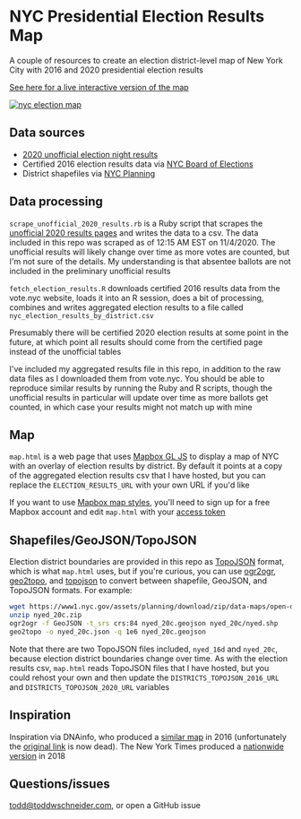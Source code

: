 # NYC Presidential Election Results Map

A couple of resources to create an election district-level map of New York City with 2016 and 2020 presidential election results

[See here for a live interactive version of the map](https://toddwschneider.com/maps/nyc-presidential-election-results/)

[![nyc election map](https://toddwschneiderdotcom.twscontent.com/nyc-presidential-election-results/img/nyc_election_results_2020.png)](https://toddwschneider.com/maps/nyc-presidential-election-results/)

## Data sources

- [2020 unofficial election night results](https://web.enrboenyc.us/CD23464ADI0.html)
- Certified 2016 election results data via [NYC Board of Elections](https://vote.nyc/page/election-results-summary)
- District shapefiles via [NYC Planning](https://www1.nyc.gov/site/planning/data-maps/open-data/districts-download-metadata.page)

## Data processing

`scrape_unofficial_2020_results.rb` is a Ruby script that scrapes the [unofficial 2020 results pages](https://web.enrboenyc.us/CD23464ADI0.html) and writes the data to a csv. The data included in this repo was scraped as of 12:15 AM EST on 11/4/2020. The unofficial results will likely change over time as more votes are counted, but I'm not sure of the details. My understanding is that absentee ballots are not included in the preliminary unofficial results

`fetch_election_results.R` downloads certified 2016 results data from the vote.nyc website, loads it into an R session, does a bit of processing, combines and writes aggregated election results to a file called `nyc_election_results_by_district.csv`

Presumably there will be certified 2020 election results at some point in the future, at which point all results should come from the certified page instead of the unofficial tables

I've included my aggregated results file in this repo, in addition to the raw data files as I downloaded them from vote.nyc. You should be able to reproduce similar results by running the Ruby and R scripts, though the unofficial results in particular will update over time as more ballots get counted, in which case your results might not match up with mine

## Map

`map.html` is a web page that uses [Mapbox GL JS](https://docs.mapbox.com/mapbox-gl-js/api/) to display a map of NYC with an overlay of election results by district. By default it points at a copy of the aggregated election results csv that I have hosted, but you can replace the `ELECTION_RESULTS_URL` with your own URL if you'd like

If you want to use [Mapbox map styles](https://www.mapbox.com/maps), you'll need to sign up for a free Mapbox account and edit `map.html` with your [access token](https://docs.mapbox.com/help/how-mapbox-works/access-tokens/)

## Shapefiles/GeoJSON/TopoJSON

Election district boundaries are provided in this repo as [TopoJSON](https://github.com/topojson/topojson/wiki) format, which is what `map.html` uses, but if you're curious, you can use [ogr2ogr](https://gdal.org/programs/ogr2ogr.html), [geo2topo](https://github.com/topojson/topojson-server/blob/master/README.md#geo2topo), and [topojson](https://github.com/topojson/topojson) to convert between shapefile, GeoJSON, and TopoJSON formats. For example:

```sh
wget https://www1.nyc.gov/assets/planning/download/zip/data-maps/open-data/nyed_20c.zip
unzip nyed_20c.zip
ogr2ogr -f GeoJSON -t_srs crs:84 nyed_20c.geojson nyed_20c/nyed.shp
geo2topo -o nyed_20c.json -q 1e6 nyed_20c.geojson
```

Note that there are two TopoJSON files included, `nyed_16d` and `nyed_20c`, because election district boundaries change over time. As with the election results csv, `map.html` reads TopoJSON files that I have hosted, but you could rehost your own and then update the `DISTRICTS_TOPOJSON_2016_URL` and `DISTRICTS_TOPOJSON_2020_URL` variables

## Inspiration

Inspiration via DNAinfo, who produced a [similar map](https://dna.carto.com/viz/cbda32b6-a6b9-11e6-ad7f-0e05a8b3e3d7/public_map) in 2016 (unfortunately the [original link](https://www.dnainfo.com/new-york/numbers/clinton-trump-president-vice-president-every-neighborhood-map-election-results-voting-general-primary-nyc/) is now dead). The New York Times produced a [nationwide version](https://www.nytimes.com/interactive/2018/upshot/election-2016-voting-precinct-maps.html) in 2018

## Questions/issues

todd@toddwschneider.com, or open a GitHub issue

